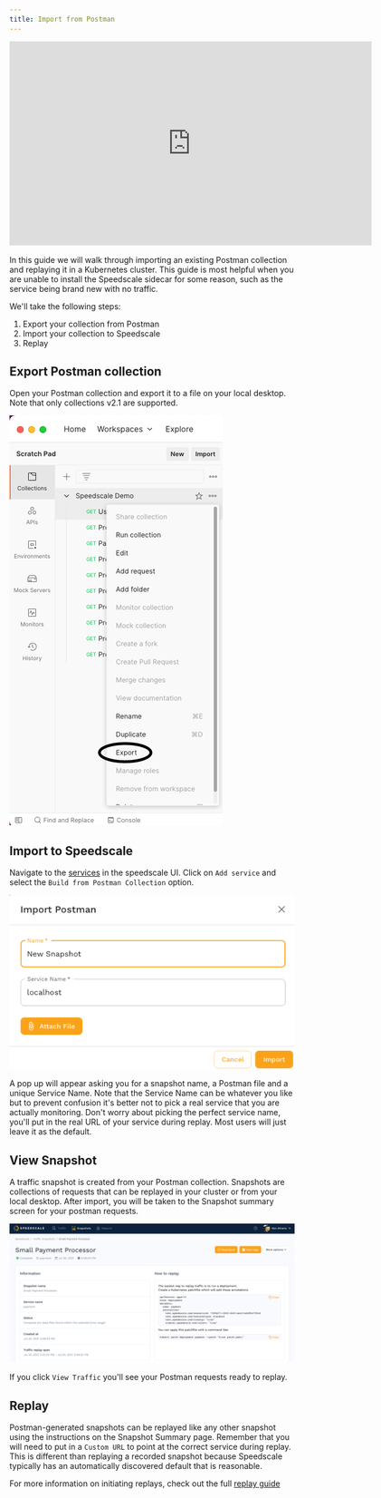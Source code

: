 ```yaml
---
title: Import from Postman
---
```


<iframe src="https://player.vimeo.com/video/825263285?h=f6d27bc7a9" width="640" height="360" frameborder="0" allow="autoplay; fullscreen; picture-in-picture" allowfullscreen></iframe>

In this guide we will walk through importing an existing Postman collection and replaying it in a Kubernetes cluster. This guide is most helpful when you are unable to install the Speedscale sidecar for some reason, such as the service being brand new with no traffic.

We'll take the following steps:

1. Export your collection from Postman
2. Import your collection to Speedscale
3. Replay

## Export Postman collection

Open your Postman collection and export it to a file on your local desktop. Note that only collections v2.1 are supported.

![Postman Export](./postman/postman-export.png)

## Import to Speedscale

Navigate to the [services](https://app.speedscale.com) in the speedscale UI. Click on `Add service` and select the `Build from Postman Collection` option.

![Postman Import](./postman/postman-import.png)

A pop up will appear asking you for a snapshot name, a Postman file and a unique Service Name. Note that the Service Name can be whatever you like but to prevent confusion it's better not to pick a real service that you are actually monitoring. Don't worry about picking the perfect service name, you'll put in the real URL of your service during replay. Most users will just leave it as the default.

## View Snapshot

A traffic snapshot is created from your Postman collection. Snapshots are collections of requests that can be replayed in your cluster or from your local desktop. After import, you will be taken to the Snapshot summary screen for your postman requests.

![Snapshot](../../guides/snapshot.png)

If you click `View Traffic` you'll see your Postman requests ready to replay.

## Replay

Postman-generated snapshots can be replayed like any other snapshot using the instructions on the Snapshot Summary page.  Remember that you will need to put in a `Custom URL` to point at the correct service during replay. This is different than replaying a recorded snapshot because Speedscale typically has an automatically discovered default that is reasonable.

For more information on initiating replays, check out the full [replay guide](/guides/replay/README.md)
